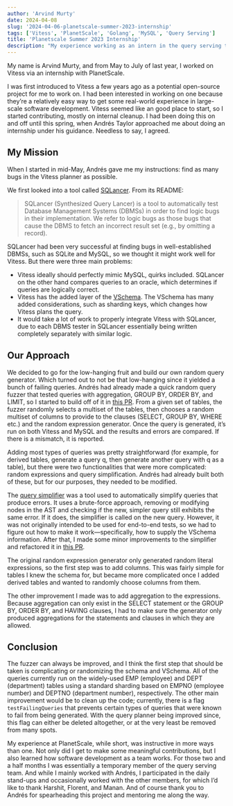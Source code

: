 ```yaml
---
author: 'Arvind Murty'
date: 2024-04-08
slug: '2024-04-06-planetscale-summer-2023-internship'
tags: ['Vitess', 'PlanetScale', 'Golang', 'MySQL', 'Query Serving']
title: 'Planetscale Summer 2023 Internship'
description: "My experience working as an intern in the query serving team for PlanetScale"
---
```


My name is Arvind Murty, and from May to July of last year, I worked on Vitess via an internship with PlanetScale.

I was first introduced to Vitess a few years ago as a potential open-source project for me to work on. I had been interested in working on one because they’re a relatively easy way to get some real-world experience in large-scale software development. Vitess seemed like an good place to start, so I started contributing, mostly on internal cleanup. I had been doing this on and off until this spring, when Andrés Taylor approached me about doing an internship under his guidance. Needless to say, I agreed. 

## My Mission

When I started in mid-May, Andrés gave me my instructions: find as many bugs in the Vitess planner as possible.

We first looked into a tool called [SQLancer](https://github.com/sqlancer/sqlancer). From its README:

> SQLancer (Synthesized Query Lancer) is a tool to automatically test Database Management Systems (DBMSs) in order to find logic bugs in their implementation. We refer to logic bugs as those bugs that cause the DBMS to fetch an incorrect result set (e.g., by omitting a record).

SQLancer had been very successful at finding bugs in well-established DBMSs, such as SQLite and MySQL, so we thought it might work well for Vitess. But there were three main problems:

* Vitess ideally should perfectly mimic MySQL, quirks included. SQLancer on the other hand compares queries to an oracle, which determines if queries are logically correct.
* Vitess has the added layer of the [VSchema](https://vitess.io/docs/19.0/reference/features/vschema/). The VSchema has many added considerations, such as sharding keys, which changes how Vitess plans the query.
* It would take a lot of work to properly integrate Vitess with SQLancer, due to each DBMS tester in SQLancer essentially being written completely separately with similar logic.

## Our Approach


We decided to go for the low-hanging fruit and build our own random query generator. Which turned out to not be that low-hanging since it yielded a bunch of failing queries. Andrés had already made a quick random query fuzzer that tested queries with aggregation, GROUP BY, ORDER BY, and LIMIT, so I started to build off of it in [this PR](https://github.com/vitessio/vitess/pull/13260). From a given set of tables, the fuzzer randomly selects a multiset of the tables, then chooses a random multiset of columns to provide to the clauses (SELECT, GROUP BY, WHERE etc.) and the random expression generator. Once the query is generated, it’s run on both Vitess and MySQL and the results and errors are compared. If there is a mismatch, it is reported.

Adding most types of queries was pretty straightforward (for example, for derived tables, generate a query q, then generate another query with q as a table), but there were two functionalities that were more complicated: random expressions and query simplification. Andrés had already built both of these, but for our purposes, they needed to be modified.

The [query simplifier](https://systay.github.io/2022/01/06/automatically-simplifying-queries.html) was a tool used to automatically simplify queries that produce errors. It uses a brute-force approach, removing or modifying nodes in the AST and checking if the new, simpler query still exhibits the same error. If it does, the simplifier is called on the new query. However, it was not originally intended to be used for end-to-end tests, so we had to figure out how to make it work—specifically, how to supply the VSchema information. After that, I made some minor improvements to the simplifier and refactored it in [this PR](https://github.com/vitessio/vitess/pull/13636).

The original random expression generator only generated random literal expressions, so the first step was to add columns. This was fairly simple for tables I knew the schema for, but became more complicated once I added derived tables and wanted to randomly choose columns from them.

The other improvement I made was to add aggregation to the expressions. Because aggregation can only exist in the SELECT statement or the GROUP BY, ORDER BY, and HAVING clauses, I had to make sure the generator only produced aggregations for the statements and clauses in which they are allowed.

## Conclusion

The fuzzer can always be improved, and I think the first step that should be taken is complicating or randomizing the schema and VSchema. All of the queries currently run on the widely-used EMP (employee) and DEPT (department) tables using a standard sharding based on EMPNO (employee number) and DEPTNO (department number), respectively. The other main improvement would be to clean up the code; currently, there is a flag `testFailingQueries` that prevents certain types of queries that were known to fail from being generated. With the query planner being improved since, this flag can either be deleted altogether, or at the very least be removed from many spots.

My experience at PlanetScale, while short, was instructive in more ways than one. Not only did I get to make some meaningful contributions, but I also learned how software development as a team works. For those two and a half months I was essentially a temporary member of the query serving team. And while I mainly worked with Andrés, I participated in the daily stand-ups and occasionally worked with the other members, for which I’d like to thank Harshit, Florent, and Manan. And of course thank you to Andrés for spearheading this project and mentoring me along the way.
